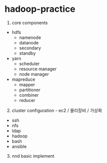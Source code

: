 # hadoop-practice

1. core components
  - hdfs
    - namenode
    - datanode
    - secondary
    - standby
  - yarn
    - scheduler
    - resource manager
    - node manager
  - mapreduce
    - mapper
    - partitioner
    - combiner
    - reducer
2. cluster configuration - ec2 / 물리장비 / 가상화
  - ssh
  - nfs
  - ldap
  - hadoop
  - bash
  - ansible
3. nnd basic implement

